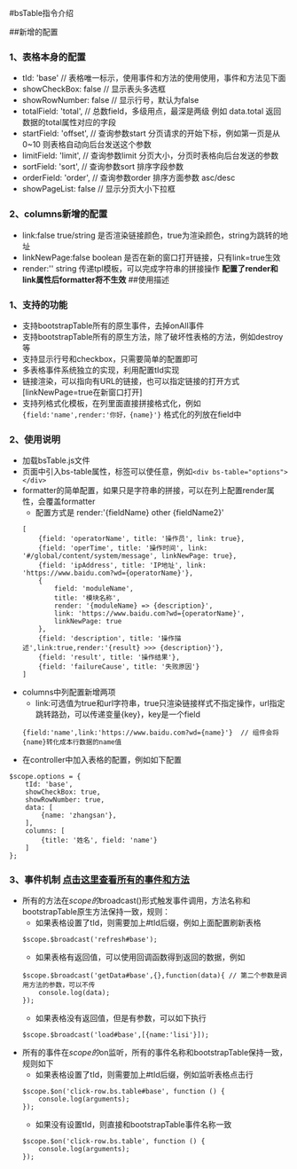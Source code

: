 #bsTable指令介绍

##新增的配置
### 1、表格本身的配置
- tId: 'base'               // 表格唯一标示，使用事件和方法的使用使用，事件和方法见下面
- showCheckBox: false       // 显示表头多选框
- showRowNumber: false      // 显示行号，默认为false
- totalField: 'total',      // 总数field，多级用点，最深是两级  例如  data.total   返回数据的total属性对应的字段
- startField: 'offset',     // 查询参数start  分页请求的开始下标，例如第一页是从0~10  则表格自动向后台发送这个参数
- limitField: 'limit',      // 查询参数limit  分页大小，分页时表格向后台发送的参数
- sortField: 'sort',        // 查询参数sort  排序字段参数
- orderField: 'order',      // 查询参数order  排序方面参数  asc/desc
- showPageList: false       // 显示分页大小下拉框
### 2、columns新增的配置
- link:false  true/string    是否渲染链接颜色，true为渲染颜色，string为跳转的地址
- linkNewPage:false boolean  是否在新的窗口打开链接，只有link=true生效
- render:''   string    传递tpl模板，可以完成字符串的拼接操作
**配置了render和link属性后formatter将不生效**
##使用描述
### 1、支持的功能
- 支持bootstrapTable所有的原生事件，去掉onAll事件
- 支持bootstrapTable所有的原生方法，除了破坏性表格的方法，例如destroy等
- 支持显示行号和checkbox，只需要简单的配置即可
- 多表格事件系统独立的实现，利用配置tId实现
- 链接渲染，可以指向有URL的链接，也可以指定链接的打开方式[linkNewPage=true在新窗口打开]
- 支持列格式化模板，在列里面直接拼接格式化，例如 ``` {field:'name',render:'你好，{name}'} ``` 格式化的列放在field中
### 2、使用说明
- 加载bsTable.js文件
- 页面中引入bs-table属性，标签可以使任意，例如```<div bs-table="options"></div>```
- formatter的简单配置，如果只是字符串的拼接，可以在列上配置render属性，会覆盖formatter
    - 配置方式是  render:'{fieldName} other {fieldName2}'  
    ```
    [
        {field: 'operatorName', title: '操作员', link: true},
        {field: 'operTime', title: '操作时间', link: '#/global/content/system/message', linkNewPage: true},
        {field: 'ipAddress', title: 'IP地址', link: 'https://www.baidu.com?wd={operatorName}'},
        {
            field: 'moduleName',
            title: '模块名称',
            render: '{moduleName} => {description}',
            link: 'https://www.baidu.com?wd={operatorName}',
            linkNewPage: true
        },
        {field: 'description', title: '操作描述',link:true,render:'{result} >>> {description}'},
        {field: 'result', title: '操作结果'},
        {field: 'failureCause', title: '失败原因'}
    ]
    ```
- columns中列配置新增两项
    - link:可选值为true和url字符串，true只渲染链接样式不指定操作，url指定跳转路劲，可以传递变量{key}，key是一个field
    ```
    {field:'name',link:'https://www.baidu.com?wd={name}'}  // 组件会将{name}转化成本行数据的name值
    ```
- 在controller中加入表格的配置，例如如下配置
```
$scope.options = {
    tId: 'base',
    showCheckBox: true,
    showRowNumber: true,
    data: [
        {name: 'zhangsan'},
    ],
    columns: [
        {title: '姓名', field: 'name'}
    ]
};
```
### 3、事件机制 [点击这里查看所有的事件和方法](http://bootstrap-table.wenzhixin.net.cn/zh-cn/documentation/#方法)
- 所有的方法在$scope的$broadcast()形式触发事件调用，方法名称和bootstrapTable原生方法保持一致，规则：
    - 如果表格设置了tId，则需要加上#tId后缀，例如上面配置刷新表格
    ```
    $scope.$broadcast('refresh#base');
    ```
    - 如果表格有返回值，可以使用回调函数得到返回的数据，例如
    ```
    $scope.$broadcast('getData#base',{},function(data){ // 第二个参数是调用方法的参数，可以不传
        console.log(data);
    });
    ```
    - 如果表格没有返回值，但是有参数，可以如下执行
    ```
    $scope.$broadcast('load#base',[{name:'lisi'}]);
    ```
- 所有的事件在$scope的$on监听，所有的事件名称和bootstrapTable保持一致，规则如下
    - 如果表格设置了tId，则需要加上#tId后缀，例如监听表格点击行
    ```
    $scope.$on('click-row.bs.table#base', function () {
        console.log(arguments);
    });
    ```
    - 如果没有设置tId，则直接和bootstrapTable事件名称一致
    ```
    $scope.$on('click-row.bs.table', function () {
        console.log(arguments);
    });
    ```
